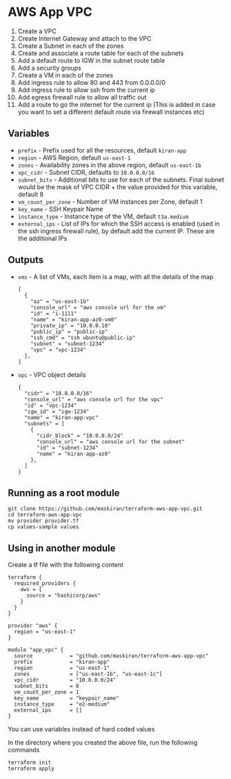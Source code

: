# AWS App VPC

1. Create a VPC
1. Create Internet Gateway and attach to the VPC
1. Create a Subnet in each of the zones
1. Create and associate a route table for each of the subnets
1. Add a default route to IGW in the subnet route table
1. Add a security groups
1. Create a VM in each of the zones
1. Add ingress rule to allow 80 and 443 from 0.0.0.0/0
1. Add ingress rule to allow ssh from the current ip
1. Add egress firewall rule to allow all traffic out
1. Add a route to go the internet for the current ip (This is added in case you want to set a different default route via firewall instances etc)

## Variables

* `prefix` - Prefix used for all the resources, default `kiran-app`
* `region` - AWS Region, default `us-east-1`
* `zones` - Availability zones in the above region, default `us-east-1b`
* `vpc_cidr` - Subnet CIDR, defaults to `10.0.0.0/16`
* `subnet_bits` - Additional bits to use for each of the subnets. Final subnet would be the mask of VPC CIDR + the value provided for this variable, default 8
* `vm_count_per_zone` - Number of VM instances per Zone, default 1
* `key_name` - SSH Keypair Name
* `instance_type` - Instance type of the VM, default `t3a.medium`
* `external_ips` - List of IPs for which the SSH access is enabled (used in the ssh ingress firewall rule), by default add the current IP. These are the additional IPs

## Outputs

* `vms` - A list of VMs, each item is a map, with all the details of the map
  ```
  [
    {
      "az" = "us-east-1b"
      "console_url" = "aws console url for the vm"
      "id" = "i-1111"
      "name" = "kiran-app-az0-vm0"
      "private_ip" = "10.0.0.10"
      "public_ip" = "public-ip"
      "ssh_cmd" = "ssh ubuntu@public-ip"
      "subnet" = "subnet-1234"
      "vpc" = "vpc-1234"
    },
  ]
  ```
* `vpc` - VPC object details
  ```
  {
    "cidr" = "10.0.0.0/16"
    "console_url" = "aws console url for the vpc"
    "id" = "vpc-1234"
    "igw_id" = "igw-1234"
    "name" = "kiran-app-vpc"
    "subnets" = [
      {
        "cidr_block" = "10.0.0.0/24"
        "console_url" = "aws console url for the subnet"
        "id" = "subnet-1234"
        "name" = "kiran-app-az0"
      },
    ]
  }
  ```

## Running as a root module

```
git clone https://github.com/maskiran/terraform-aws-app-vpc.git
cd terraform-aws-app-vpc
mv provider provider.tf
cp values-sample values
```

## Using in another module

Create a tf file with the following content

```hcl
terraform {
  required_providers {
    aws = {
      source = "hashicorp/aws"
    }
  }
}

provider "aws" {
  region = "us-east-1"
}

module "app_vpc" {
  source            = "github.com/maskiran/terraform-aws-app-vpc"
  prefix            = "kiran-app"
  region            = "us-east-1"
  zones             = ["us-east-1b", "us-east-1c"]
  vpc_cidr          = "10.0.0.0/24"
  subnet_bits       = 8
  vm_count_per_zone = 1
  key_name          = "keypair_name"
  instance_type     = "e2-medium"
  external_ips      = []
}
```

You can use variables instead of hard coded values

In the directory where you created the above file, run the following commands

```
terraform init
terraform apply
```
